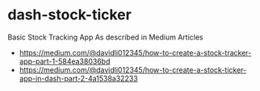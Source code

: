 # dash-stock-ticker
Basic Stock Tracking App As described in Medium Articles

* https://medium.com/@davidli012345/how-to-create-a-stock-tracker-app-part-1-584ea38036bd
* https://medium.com/@davidli012345/how-to-create-a-stock-ticker-app-in-dash-part-2-4a1538a32233

